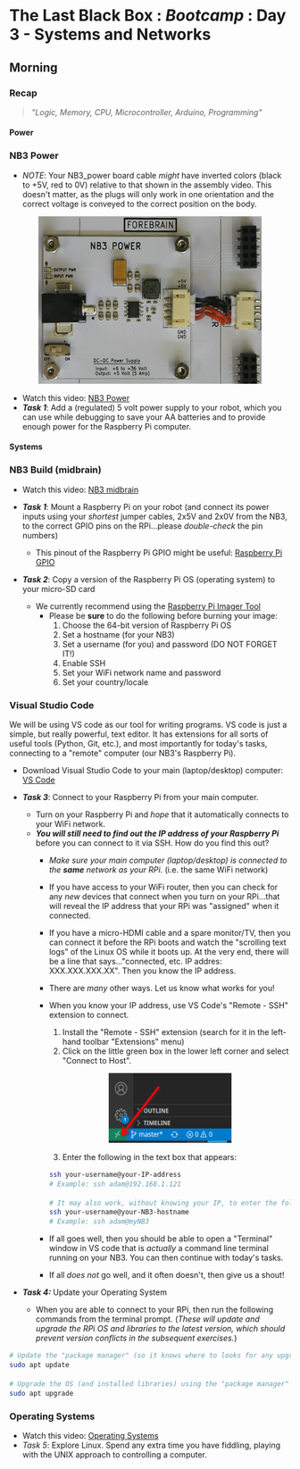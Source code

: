 # The Last Black Box : *Bootcamp* : Day 3 - Systems and Networks

## Morning

### Recap

> *"Logic, Memory, CPU, Microcontroller, Arduino, Programming"*


#### Power

### NB3 Power

- *NOTE*: Your NB3_power board cable *might* have inverted colors (black to +5V, red to 0V) relative to that shown in the assembly video. This doesn't matter, as the plugs will only work in one orientation and the correct voltage is conveyed to the correct position on the body.

<p align="center">
<img src="resources/images/NB3_power_wiring.png" alt="NB3 power wiring" width="400" height="300">
</p>

- Watch this video: [NB3 Power](https://vimeo.com/626839902)
- ***Task 1***: Add a (regulated) 5 volt power supply to your robot, which you can use while debugging to save your AA batteries and to provide enough power for the Raspberry Pi computer.


#### Systems

### NB3 Build (midbrain)

- Watch this video: [NB3 midbrain](https://vimeo.com/627777644)

- ***Task 1***: Mount a Raspberry Pi on your robot (and connect its power inputs using your *shortest* jumper cables, 2x5V and 2x0V from the NB3, to the correct GPIO pins on the RPi...please *double-check* the pin numbers)
  - This pinout of the Raspberry Pi GPIO might be useful: [Raspberry Pi GPIO](resources/images/rpi_GPIO_pinout.png)
- ***Task 2***: Copy a version of the Raspberry Pi OS (operating system) to your micro-SD card
  - We currently recommend using the [Raspberry Pi Imager Tool](https://www.raspberrypi.com/software/)
    - Please be **sure** to do the following before burning your image:
      1. Choose the 64-bit version of Raspberry Pi OS
      2. Set a hostname (for your NB3)
      3. Set a username (for you) and password (DO NOT FORGET IT!)
      4. Enable SSH
      5. Set your WiFi network name and password
      6. Set your country/locale

### Visual Studio Code
We will be using VS code as our tool for writing programs. VS code is just a simple, but really powerful, text editor. It has extensions for all sorts of useful tools (Python, Git, etc.), and most importantly for today's tasks, connecting to a "remote" computer (our NB3's Raspberry Pi).

  - Download Visual Studio Code to your main (laptop/desktop) computer: [VS Code](https://code.visualstudio.com/Download)

- ***Task 3***: Connect to your Raspberry Pi from your main computer.
  - Turn on your Raspberry Pi and *hope* that it automatically connects to your WiFi network.
  - ***You will still need to find out the IP address of your Raspberry Pi*** before you can connect to it via SSH. How do you find this out?
    - *Make sure your main computer (laptop/desktop) is connected to the ***same*** network as your RPi.* (i.e. the same WiFi network)
    - If you have access to your WiFi router, then you can check for any *new* devices that connect when you turn on your RPi...that will reveal the IP address that your RPi was "assigned" when it connected.
    - If you have a micro-HDMI cable and a spare monitor/TV, then you can connect it before the RPi boots and watch the "scrolling text logs" of the Linux OS while it boots up. At the very end, there will be a line that says..."connected, etc. IP addres: XXX.XXX.XXX.XX". Then you know the IP address.
    - There are *many* other ways. Let us know what works for you!
    - When you know your IP address, use VS Code's "Remote - SSH" extension to connect.
      1. Install the "Remote - SSH" extension (search for it in the left-hand toolbar "Extensions" menu)
      2. Click on the little green box in the lower left corner and select "Connect to Host".

        <p align="center">
        <img src="resources/images/remote-ssh-button.png" alt="Remote SH" width="220" height="125">
        </p>

      3. Enter the following in the text box that appears:

      ```bash
      ssh your-username@your-IP-address
      # Example: ssh adam@192.168.1.121

      # It may also work, without knowing your IP, to enter the following
      ssh your-username@your-NB3-hostname
      # Example: ssh adam@myNB3
      ```
    - If all goes well, then you should be able to open a "Terminal" window in VS code that is *actually* a command line terminal running on your NB3. You can then continue with today's tasks.
    - If all *does not* go well, and it often doesn't, then give us a shout!

- ***Task 4:*** Update your Operating System
  - When you are able to connect to your RPi, then run the following commands from the terminal prompt. (*These will update and upgrade the RPi OS and libraries to the latest version, which should prevent version conflicts in the subsequent exercises.*)

```bash
# Update the "package manager" (so it knows where to looks for any upgrades)
sudo apt update

# Upgrade the OS (and installed libraries) using the "package manager"
sudo apt upgrade
```

### Operating Systems

- Watch this video: [Operating Systems](https://vimeo.com/630456267)
- *Task 5*: Explore Linux. Spend any extra time you have fiddling, playing with the UNIX approach to controlling a computer.

